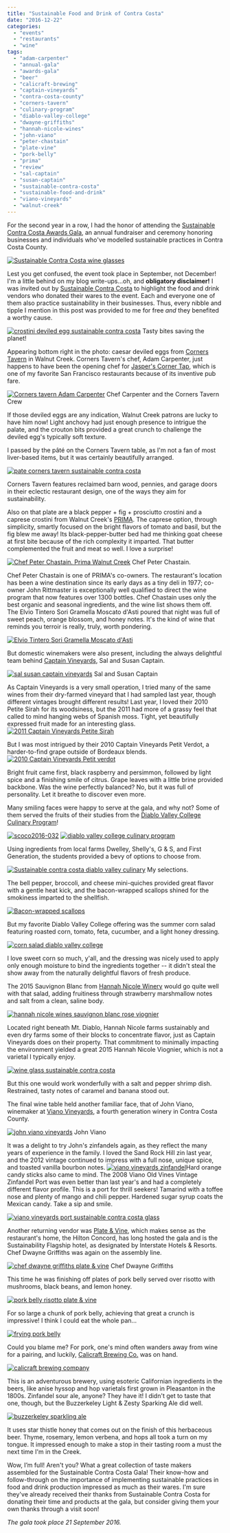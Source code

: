 ```yaml
---
title: "Sustainable Food and Drink of Contra Costa"
date: "2016-12-22"
categories:
  - "events"
  - "restaurants"
  - "wine"
tags:
  - "adam-carpenter"
  - "annual-gala"
  - "awards-gala"
  - "beer"
  - "calicraft-brewing"
  - "captain-vineyards"
  - "contra-costa-county"
  - "corners-tavern"
  - "culinary-program"
  - "diablo-valley-college"
  - "dwayne-griffiths"
  - "hannah-nicole-wines"
  - "john-viano"
  - "peter-chastain"
  - "plate-vine"
  - "pork-belly"
  - "prima"
  - "review"
  - "sal-captain"
  - "susan-captain"
  - "sustainable-contra-costa"
  - "sustainable-food-and-drink"
  - "viano-vineyards"
  - "walnut-creek"
---
```


For the second year in a row, I had the honor of attending the [Sustainable Contra Costa Awards Gala](http://sustainablecoco.org/awards_gala), an annual fundraiser and ceremony honoring businesses and individuals who've modelled sustainable practices in Contra Costa County.

[![Sustainable Contra Costa wine glasses](http://s3.amazonaws.com/thegourmez-wpmedia/2016/12/SCOCO2016-009-333x500.jpg)](http://s3.amazonaws.com/thegourmez-wpmedia/2016/12/SCOCO2016-009.jpg)

Lest you get confused, the event took place in September, not December! I'm a little behind on my blog write-ups…oh, and **obligatory disclaimer!** I was invited out by [Sustainable Contra Costa](http://sustainablecoco.org/) to highlight the food and drink vendors who donated their wares to the event. Each and everyone one of them also practice sustainability in their businesses. Thus, every nibble and tipple I mention in this post was provided to me for free _and_ they benefited a worthy cause.




<div class="caption">

[![crostini deviled egg sustainable contra costa](http://s3.amazonaws.com/thegourmez-wpmedia/2016/12/SCOCO2016-018-500x473.jpg)](http://s3.amazonaws.com/thegourmez-wpmedia/2016/12/SCOCO2016-018.jpg) Tasty bites saving the planet!</div>


Appearing bottom right in the photo: caesar deviled eggs from [Corners Tavern](http://cornerstavern.com/) in Walnut Creek. Corners Tavern's chef, Adam Carpenter, just happens to have been the opening chef for [Jasper's Corner Tap](https://jasperscornertap.com/), which is one of my favorite San Francisco restaurants because of its inventive pub fare.




<div class="caption">

[![Corners tavern Adam Carpenter](http://s3.amazonaws.com/thegourmez-wpmedia/2016/12/SCOCO2016-005-500x333.jpg)](http://s3.amazonaws.com/thegourmez-wpmedia/2016/12/SCOCO2016-005.jpg) Chef Carpenter and the Corners Tavern Crew</div>


If those deviled eggs are any indication, Walnut Creek patrons are lucky to have him now! Light anchovy had just enough presence to intrigue the palate, and the crouton bits provided a great crunch to challenge the deviled egg's typically soft texture.

I passed by the pâté on the Corners Tavern table, as I'm not a fan of most liver-based items, but it was certainly beautifully arranged.

[![pate corners tavern sustainable contra costa](http://s3.amazonaws.com/thegourmez-wpmedia/2016/12/SCOCO2016-003-500x494.jpg)](http://s3.amazonaws.com/thegourmez-wpmedia/2016/12/SCOCO2016-003.jpg)

Corners Tavern features reclaimed barn wood, pennies, and garage doors in their eclectic restaurant design, one of the ways they aim for sustainability.

Also on that plate are a black pepper + fig + prosciutto crostini and a caprese crostini from Walnut Creek's [PRIMA](http://www.primawine.com/). The caprese option, through simplicity, smartly focused on the bright flavors of tomato and basil, but the fig blew me away! Its black-pepper-butter bed had me thinking goat cheese at first bite because of the rich complexity it imparted. That butter complemented the fruit and meat so well. I love a surprise!




<div class="caption">

[![Chef Peter Chastain. Prima Walnut Creek](http://s3.amazonaws.com/thegourmez-wpmedia/2016/12/SCOCO2016-016-425x500.jpg)](http://s3.amazonaws.com/thegourmez-wpmedia/2016/12/SCOCO2016-016.jpg) Chef Peter Chastain.</div>


Chef Peter Chastain is one of PRIMA's co-owners. The restaurant's location has been a wine destination since its early days as a tiny deli in 1977; co-owner John Rittmaster is exceptionally well qualified to direct the wine program that now features over 1300 bottles. Chef Chastain uses only the best organic and seasonal ingredients, and the wine list shows them off. The Elvio Tintero Sori Gramella Moscato d'Asti poured that night was full of sweet peach, orange blossom, and honey notes. It's the kind of wine that reminds you terroir is really, truly, worth pondering.

[![ Elvio Tintero Sori Gramella Moscato d'Asti](http://s3.amazonaws.com/thegourmez-wpmedia/2016/12/SCOCO2016-039-333x500.jpg)](http://s3.amazonaws.com/thegourmez-wpmedia/2016/12/SCOCO2016-039.jpg)

But domestic winemakers were also present, including the always delightful team behind [Captain Vineyards](http://captainvineyards.com/), Sal and Susan Captain.




<div class="caption">

[![sal susan captain vineyards](http://s3.amazonaws.com/thegourmez-wpmedia/2016/12/SCOCO2016-067-330x500.jpg)](http://s3.amazonaws.com/thegourmez-wpmedia/2016/12/SCOCO2016-067.jpg) Sal and Susan Captain</div>


As Captain Vineyards is a very small operation, I tried many of the same wines from their dry-farmed vineyard that I had sampled last year, though different vintages brought different results! Last year, I loved their 2010 Petite Sirah for its woodsiness, but the 2011 had more of a grassy feel that called to mind hanging webs of Spanish moss. Tight, yet beautifully expressed fruit made for an interesting glass.[![ 2011 Captain Vineyards Petite Sirah](http://s3.amazonaws.com/thegourmez-wpmedia/2016/12/SCOCO2016-064-321x500.jpg)](http://s3.amazonaws.com/thegourmez-wpmedia/2016/12/SCOCO2016-064.jpg)

But I was most intrigued by their 2010 Captain Vineyards Petit Verdot, a harder-to-find grape outside of Bordeaux blends. [![ 2010 Captain Vineyards Petit verdot](http://s3.amazonaws.com/thegourmez-wpmedia/2016/12/SCOCO2016-065-333x500.jpg)](http://s3.amazonaws.com/thegourmez-wpmedia/2016/12/SCOCO2016-065.jpg)

Bright fruit came first, black raspberry and persimmon, followed by light spice and a finishing smile of citrus. Grape leaves with a little brine provided backbone. Was the wine perfectly balanced? No, but it was full of personality. Let it breathe to discover even more.

Many smiling faces were happy to serve at the gala, and why not? Some of them served the fruits of their studies from the [Diablo Valley College Culinary Program](http://www.dvc.edu/)!

[![scoco2016-032](http://s3.amazonaws.com/thegourmez-wpmedia/2016/12/SCOCO2016-032-500x326.jpg)](http://s3.amazonaws.com/thegourmez-wpmedia/2016/12/SCOCO2016-032.jpg) [![diablo valley college culinary program](http://s3.amazonaws.com/thegourmez-wpmedia/2016/12/SCOCO2016-023-500x333.jpg)](http://s3.amazonaws.com/thegourmez-wpmedia/2016/12/SCOCO2016-023.jpg)

Using ingredients from local farms Dwelley, Shelly's, G & S, and First Generation, the students provided a bevy of options to choose from.




<div class="caption">

[![Sustainable contra costa diablo valley culinary](http://s3.amazonaws.com/thegourmez-wpmedia/2016/12/SCOCO2016-034-500x333.jpg)](http://s3.amazonaws.com/thegourmez-wpmedia/2016/12/SCOCO2016-034.jpg) My selections.</div>


The bell pepper, broccoli, and cheese mini-quiches provided great flavor with a gentle heat kick, and the bacon-wrapped scallops shined for the smokiness imparted to the shellfish.

[![Bacon-wrapped scallops](http://s3.amazonaws.com/thegourmez-wpmedia/2016/12/SCOCO2016-029-500x434.jpg)](http://s3.amazonaws.com/thegourmez-wpmedia/2016/12/SCOCO2016-029.jpg)

But my favorite Diablo Valley College offering was the summer corn salad featuring roasted corn, tomato, feta, cucumber, and a light honey dressing.

[![corn salad diablo valley college](http://s3.amazonaws.com/thegourmez-wpmedia/2016/12/SCOCO2016-035-476x500.jpg)](http://s3.amazonaws.com/thegourmez-wpmedia/2016/12/SCOCO2016-035.jpg)

I love sweet corn so much, y'all, and the dressing was nicely used to apply only enough moisture to bind the ingredients together -- it didn't steal the show away from the naturally delightful flavors of fresh produce.

The 2015 Sauvignon Blanc from [Hannah Nicole Winery](http://www.hnvwines.com/) would go quite well with that salad, adding fruitiness through strawberry marshmallow notes and salt from a clean, saline body.

[![hannah nicole wines sauvignon blanc rose viognier](http://s3.amazonaws.com/thegourmez-wpmedia/2016/12/SCOCO2016-052-500x333.jpg)](http://s3.amazonaws.com/thegourmez-wpmedia/2016/12/SCOCO2016-052.jpg)

Located right beneath Mt. Diablo, Hannah Nicole farms sustainably and even dry farms some of their blocks to concentrate flavor, just as Captain Vineyards does on their property. That commitment to minimally impacting the environment yielded a great 2015 Hannah Nicole Viognier, which is not a varietal I typically enjoy.

[![wine glass sustainable contra costa](http://s3.amazonaws.com/thegourmez-wpmedia/2016/12/SCOCO2016-055-382x500.jpg)](http://s3.amazonaws.com/thegourmez-wpmedia/2016/12/SCOCO2016-055.jpg)

But this one would work wonderfully with a salt and pepper shrimp dish. Restrained, tasty notes of caramel and banana stood out.

The final wine table held another familiar face, that of John Viano, winemaker at [Viano Vineyards](http://www.vianovineyards.com/default.asp), a fourth generation winery in Contra Costa County.




<div class="caption">

[![john viano vineyards](http://s3.amazonaws.com/thegourmez-wpmedia/2016/12/SCOCO2016-057-333x500.jpg)](http://s3.amazonaws.com/thegourmez-wpmedia/2016/12/SCOCO2016-057.jpg) John Viano</div>


It was a delight to try John's zinfandels again, as they reflect the many years of experience in the family. I loved the Sand Rock Hill zin last year, and the 2012 vintage continued to impress with a full nose, unique spice, and toasted vanilla bourbon notes. [![viano vineyards zinfandel](http://s3.amazonaws.com/thegourmez-wpmedia/2016/12/SCOCO2016-056-333x500.jpg)](http://s3.amazonaws.com/thegourmez-wpmedia/2016/12/SCOCO2016-056.jpg)Hard orange candy sticks also came to mind. The 2008 Viano Old Vines Vintage Zinfandel Port was even better than last year's and had a completely different flavor profile. This is a port for thrill seekers! Tamarind with a toffee nose and plenty of mango and chili pepper. Hardened sugar syrup coats the Mexican candy. Take a sip and smile.

[![viano vineyards port sustainable contra costa glass](http://s3.amazonaws.com/thegourmez-wpmedia/2016/12/SCOCO2016-061-500x470.jpg)](http://s3.amazonaws.com/thegourmez-wpmedia/2016/12/SCOCO2016-061.jpg)

Another returning vendor was [Plate & Vine](http://plateandvinerestaurant.com/), which makes sense as the restaurant's home, the Hilton Concord, has long hosted the gala and is the Sustainability Flagship hotel, as designated by Interstate Hotels & Resorts. Chef Dwayne Griffiths was again on the assembly line.




<div class="caption">

[![chef dwayne griffiths plate & vine](http://s3.amazonaws.com/thegourmez-wpmedia/2016/12/SCOCO2016-010-377x500.jpg)](http://s3.amazonaws.com/thegourmez-wpmedia/2016/12/SCOCO2016-010.jpg) Chef Dwayne Griffiths</div>


This time he was finishing off plates of pork belly served over risotto with mushrooms, black beans, and lemon honey.

[![pork belly risotto plate & vine](http://s3.amazonaws.com/thegourmez-wpmedia/2016/12/SCOCO2016-014-500x330.jpg)](http://s3.amazonaws.com/thegourmez-wpmedia/2016/12/SCOCO2016-014.jpg)

For so large a chunk of pork belly, achieving that great a crunch is impressive! I think I could eat the whole pan…

[![frying pork belly](http://s3.amazonaws.com/thegourmez-wpmedia/2016/12/SCOCO2016-012-500x333.jpg)](http://s3.amazonaws.com/thegourmez-wpmedia/2016/12/SCOCO2016-012.jpg)

Could you blame me? For pork, one's mind often wanders away from wine for a pairing, and luckily, [Calicraft Brewing Co.](http://www.calicraft.com/beer/) was on hand.

[![calicraft brewing company](http://s3.amazonaws.com/thegourmez-wpmedia/2016/12/SCOCO2016-041-500x333.jpg)](http://s3.amazonaws.com/thegourmez-wpmedia/2016/12/SCOCO2016-041.jpg)

This is an adventurous brewery, using esoteric Californian ingredients in the beers, like anise hyssop and hop varietals first grown in Pleasanton in the 1800s. Zinfandel sour ale, anyone? They have it! I didn't get to taste that one, though, but the Buzzerkeley Light & Zesty Sparking Ale did well.

[![buzzerkeley sparkling ale](http://s3.amazonaws.com/thegourmez-wpmedia/2016/12/SCOCO2016-038-333x500.jpg)](http://s3.amazonaws.com/thegourmez-wpmedia/2016/12/SCOCO2016-038.jpg)

It uses star thistle honey that comes out on the finish of this herbaceous beer. Thyme, rosemary, lemon verbena, and hops all took a turn on my tongue. It impressed enough to make a stop in their tasting room a must the next time I'm in the Creek.

Wow, I’m full! Aren't you? What a great collection of taste makers assembled for the Sustainable Contra Costa Gala! Their know-how and follow-through on the importance of implementing sustainable practices in food and drink production impressed as much as their wares. I'm sure they've already received their thanks from Sustainable Contra Costa for donating their time and products at the gala, but consider giving them your own thanks through a visit soon!

_The gala took place 21 September 2016._
